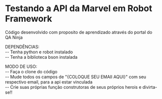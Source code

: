 # Testando a API da Marvel em Robot Framework

Código desenvolvido com proposito de aprendizado através do portal do QA Ninja  <br />

DEPENDÊNCIAS: <br />
  -- Tenha python e robot instalado  <br />
  -- Tenha a biblioteca bson instalada
  
MODO DE USO:  <br />
  -- Faça o clone do código   <br />
  -- Mude todos os campos de "{COLOQUE SEU EMAIl AQUI}" com seu respectivo email, para a api estar vinculada  <br />
  -- Crie suas próprias função construtoras de seus próprios herois e divirta-se!! 
  
